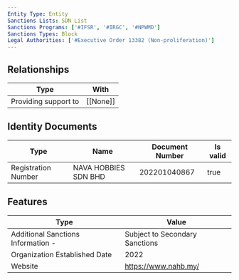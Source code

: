 ```yaml
---
Entity Type: Entity
Sanctions Lists: SDN List
Sanctions Programs: ['#IFSR', '#IRGC', '#NPWMD']
Sanctions Types: Block
Legal Authorities: ['#Executive Order 13382 (Non-proliferation)']
---
```


## Relationships
| Type  | With      | 
|-------|-----------|
| Providing support to | [[None]] |

## Identity Documents
| Type  | Name      | Document Number | Is valid |
|-------|-----------|-----------------|----------|
| Registration Number | NAVA HOBBIES SDN BHD | 202201040867 | true |

## Features
| Type  | Value      |
|-------|------------|
| Additional Sanctions Information - | Subject to Secondary Sanctions |
| Organization Established Date | 2022 |
| Website | https://www.nahb.my/ |
